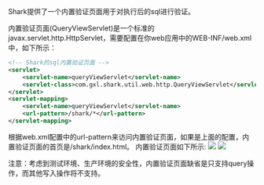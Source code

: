 Shark提供了一个内置验证页面用于对执行后的sql进行验证。

内置验证页面(QueryViewServlet)是一个标准的javax.servlet.http.HttpServlet，需要配置在你web应用中的WEB-INF/web.xml中，如下所示：
```Xml
<!-- Shark的sql内置验证页面 -->
<servlet>
	<servlet-name>queryViewServlet</servlet-name>
	<servlet-class>com.gxl.shark.util.web.http.QueryViewServlet</servlet-class>
</servlet>
<servlet-mapping>
	<servlet-name>queryViewServlet</servlet-name>
	<url-pattern>/shark/*</url-pattern>
</servlet-mapping>
```

根据web.xml配置中的url-pattern来访问内置验证页面，如果是上面的配置，内置验证页面的首页是/shark/index.html。
内置验证页面如下所示:
![](http://dl.iteye.com/upload/picture/pic/134661/a1104bf1-d769-3eaf-a90a-415f4cdc4291.png)
![](http://dl.iteye.com/upload/picture/pic/134663/8968a56a-facd-376b-99f4-9eb949c5ca63.png)

注意：考虑到测试环境、生产环境的安全性，内置验证页面缺省是只支持query操作，而其他写入操作将不支持。